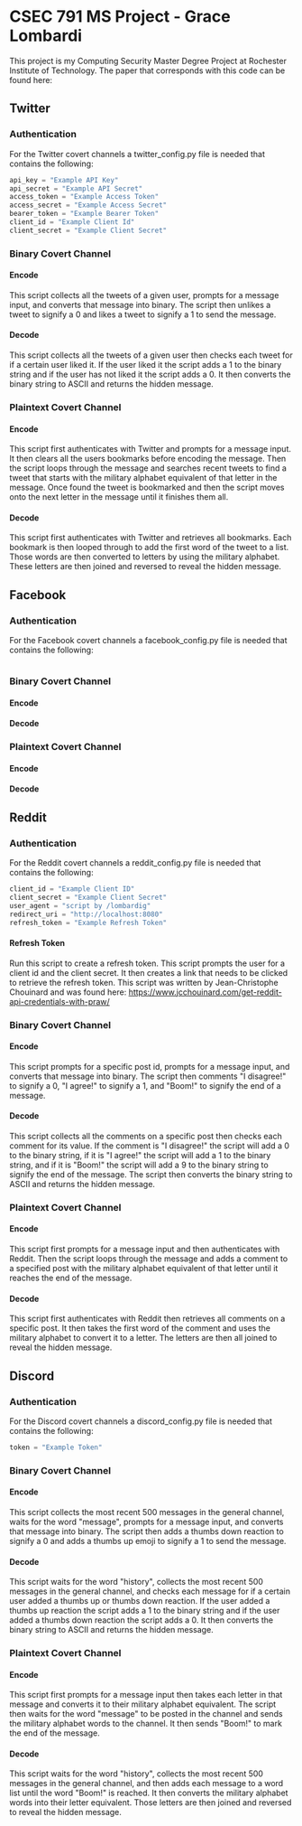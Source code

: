 # CSEC 791 MS Project - Grace Lombardi

This project is my Computing Security Master Degree Project at Rochester Institute of Technology. The paper that corresponds with this code can 
be found here: <Insert Link Here>

## Twitter

### Authentication
For the Twitter covert channels a twitter_config.py file is needed that contains the following:

```python
api_key = "Example API Key"
api_secret = "Example API Secret"
access_token = "Example Access Token"
access_secret = "Example Access Secret"
bearer_token = "Example Bearer Token"
client_id = "Example Client Id"
client_secret = "Example Client Secret"
```

### Binary Covert Channel
#### Encode
This script collects all the tweets of a given user, prompts for a message input, and converts that message into binary. 
The script then unlikes a tweet to signify a 0 and likes a tweet to signify a 1 to send the message. 
#### Decode
This script collects all the tweets of a given user then checks each tweet for if a certain user liked it. If the user 
liked it the script adds a 1 to the binary string and if the user has not liked it the script adds a 0. It then converts
the binary string to ASCII and returns the hidden message.
### Plaintext Covert Channel
#### Encode
This script first authenticates with Twitter and prompts for a message input. It then clears all the users bookmarks 
before encoding the message. Then the script loops through the message and searches recent tweets to find a tweet that 
starts with the military alphabet equivalent of that letter in the message. Once found the tweet is bookmarked and then 
the script moves onto the next letter in the message until it finishes them all.
#### Decode
This script first authenticates with Twitter and retrieves all bookmarks. Each bookmark is then looped through to add 
the first word of the tweet to a list. Those words are then converted to letters by using the military alphabet. These 
letters are then joined and reversed to reveal the hidden message.
## Facebook

### Authentication
For the Facebook covert channels a facebook_config.py file is needed that contains the following:

```python
```

### Binary Covert Channel
#### Encode
#### Decode
### Plaintext Covert Channel
#### Encode
#### Decode

## Reddit

### Authentication
For the Reddit covert channels a reddit_config.py file is needed that contains the following:

```python
client_id = "Example Client ID"
client_secret = "Example Client Secret"
user_agent = "script by /lombardig"
redirect_uri = "http://localhost:8080"
refresh_token = "Example Refresh Token"
```

#### Refresh Token
Run this script to create a refresh token. This script prompts the user for a client id and the client secret. It then 
creates a link that needs to be clicked to retrieve the refresh token. This script was written by Jean-Christophe 
Chouinard and was found here: https://www.jcchouinard.com/get-reddit-api-credentials-with-praw/

### Binary Covert Channel
#### Encode
This script prompts for a specific post id, prompts for a message input, and converts that message into binary. 
The script then comments "I disagree!" to signify a 0, "I agree!" to signify a 1, and "Boom!" to signify the end of a 
message.
#### Decode
This script collects all the comments on a specific post then checks each comment for its value. If the comment is "I 
disagree!" the script will add a 0 to the binary string, if it is "I agree!" the script will add a 1 to the binary 
string, and if it is "Boom!" the script will add a 9 to the binary string to signify the end of the message.
The script then converts the binary string to ASCII and returns the hidden message.

### Plaintext Covert Channel
#### Encode
This script first prompts for a message input and then authenticates with Reddit. Then the script loops through the 
message and adds a comment to a specified post with the military alphabet equivalent of that letter until it reaches the 
end of the message.
#### Decode
This script first authenticates with Reddit then retrieves all comments on a specific post. It then takes the first word
of the comment and uses the military alphabet to convert it to a letter. The letters are then all joined to reveal the 
hidden message.

## Discord

### Authentication
For the Discord covert channels a discord_config.py file is needed that contains the following:

```python
token = "Example Token"
```

### Binary Covert Channel
#### Encode
This script collects the most recent 500 messages in the general channel, waits for the word "message", prompts for a 
message input, and converts that message into binary. The script then adds a thumbs down reaction to signify a 0 and 
adds a thumbs up emoji to signify a 1 to send the message. 
#### Decode
This script waits for the word "history", collects the most recent 500 messages in the general channel, and checks each 
message for if a certain user added a thumbs up or thumbs down reaction. If the user added a thumbs up reaction the 
script adds a 1 to the binary string and if the user added a thumbs down reaction the script adds a 0. It then converts 
the binary string to ASCII and returns the hidden message.

### Plaintext Covert Channel
#### Encode
This script first prompts for a message input then takes each letter in that message and converts it to their military 
alphabet equivalent. The script then waits for the word "message" to be posted in the channel and sends the military 
alphabet words to the channel. It then sends "Boom!" to mark the end of the message.
#### Decode
This script waits for the word "history", collects the most recent 500 messages in the general channel, and then adds 
each message to a word list until the word "Boom!" is reached. It then converts the military alphabet words into their 
letter equivalent. Those letters are then joined and reversed to reveal the hidden message.

